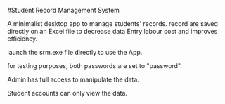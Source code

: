 #Student Record Management System

A minimalist desktop app to manage students' records. record are saved directly on an Excel file to decrease data Entry labour cost and improves efficiency.

launch the srm.exe file directly to use the App.

for testing purposes, both passwords are set to "password".

Admin has full access to manipulate the data.

Student accounts can only view the data.
